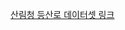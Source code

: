 [산림청 등산로 데이터셋 링크](https://forest.go.kr/kfsweb/opda/dataMng/pblicDataPrusContView.do?pblicDataId=PBD0000041&searchSrvc=&tabs=3&mn=NKFS_06_08_02&subTitle=%EB%93%B1%EC%82%B0%EB%A1%9C%EC%A0%95%EB%B3%B4)